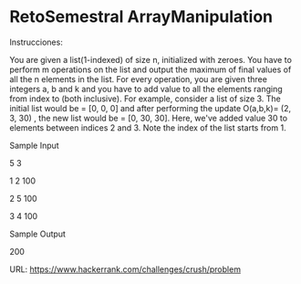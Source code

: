 # RetoSemestral ArrayManipulation
Instrucciones:

You are given a list(1-indexed) of size n, initialized with zeroes. You have to perform m operations on the list and output the maximum of final values of all the n elements in the list. For every operation, you are given three integers a, b and k and you have to add value to all the elements ranging from index to (both inclusive). For example, consider a list of size 3. The initial list would be = [0, 0, 0] and after performing the update O(a,b,k)= (2, 3, 30) , the new list would be = [0, 30, 30]. Here, we've added value 30 to elements between indices 2 and 3. Note the index of the list starts from 1.

Sample Input

5 3

1 2 100

2 5 100

3 4 100

Sample Output

200

URL: https://www.hackerrank.com/challenges/crush/problem
